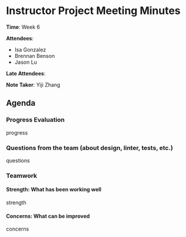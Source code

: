 # Instructor Project Meeting Minutes

**Time**: Week 6

**Attendees**: 
- Isa Gonzalez
- Brennan Benson
- Jason Lu

**Late Attendees**: 

**Note Taker**: Yiji Zhang


## Agenda

### Progress Evaluation
progress

### Questions from the team (about design, linter, tests, etc.)
questions

### Teamwork
#### Strength: What has been working well
strength

#### Concerns: What can be improved
concerns
